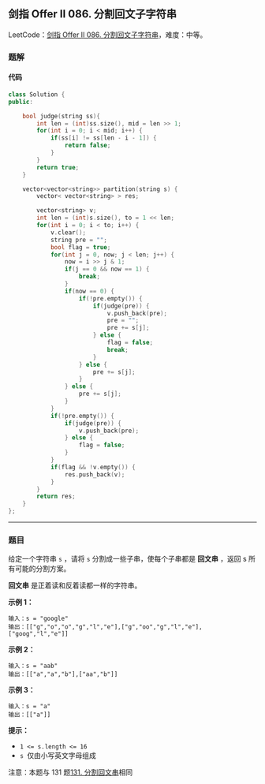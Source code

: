 ## 剑指 Offer II 086. 分割回文子字符串

LeetCode：[剑指 Offer II 086. 分割回文子字符串](https://leetcode.cn/problems/M99OJA/)，难度：中等。

### 题解

#### 代码

```c++
class Solution {
public:

    bool judge(string ss){
        int len = (int)ss.size(), mid = len >> 1;
        for(int i = 0; i < mid; i++) {
            if(ss[i] != ss[len - i - 1]) {
                return false;
            }
        }
        return true;
    }

    vector<vector<string>> partition(string s) {
        vector< vector<string> > res;

        vector<string> v;
        int len = (int)s.size(), to = 1 << len;
        for(int i = 0; i < to; i++) {
            v.clear();
            string pre = "";
            bool flag = true;
            for(int j = 0, now; j < len; j++) {
                now = i >> j & 1;
                if(j == 0 && now == 1) {
                    break;
                }
                if(now == 0) {
                    if(!pre.empty()) {
                        if(judge(pre)) {
                            v.push_back(pre);
                            pre = "";
                            pre += s[j];
                        } else {
                            flag = false;
                            break;
                        }
                    } else {
                        pre += s[j];
                    }
                } else {
                    pre += s[j];
                }
            }
            if(!pre.empty()) {
                if(judge(pre)) {
                    v.push_back(pre);
                } else {
                    flag = false;
                }
            }
            if(flag && !v.empty()) {
                res.push_back(v);
            }
        }
        return res;
    }
};
```



---



### 题目

给定一个字符串 `s` ，请将 `s` 分割成一些子串，使每个子串都是 **回文串** ，返回 s 所有可能的分割方案。

**回文串** 是正着读和反着读都一样的字符串。

 

**示例 1：**

```
输入：s = "google"
输出：[["g","o","o","g","l","e"],["g","oo","g","l","e"],["goog","l","e"]]
```

**示例 2：**

```
输入：s = "aab"
输出：[["a","a","b"],["aa","b"]]
```

**示例 3：**

```
输入：s = "a"
输出：[["a"]]
```

 

**提示：**

- `1 <= s.length <= 16`
- `s `仅由小写英文字母组成

 

注意：本题与 131 题[131. 分割回文串](https://leetcode-cn.com/problems/palindrome-partitioning/)相同


